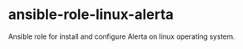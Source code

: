 # ansible-role-linux-alerta
Ansible role for install and configure Alerta on linux operating system.

